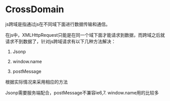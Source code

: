 # CrossDomain

js跨域是指通过js在不同域下面进行数据传输和通信。

在js中，XMLHttpRequest只能是在同一个域下面才能请求到数据，而跨域之后就请求不到数据了，针对js跨域请求有以下几种方法解决：

1. Jsonp

2. window.name

3. postMessage

根据实际情况来采用相应的方法

Jsonp需要服务端配合，postMessage不兼容ie6,7. window.name用的比较多
